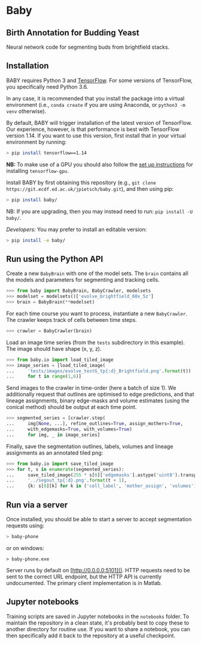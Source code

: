 # Baby

## Birth Annotation for Budding Yeast

Neural network code for segmenting buds from brightfield stacks.

## Installation

BABY requires Python 3 and [TensorFlow](https://www.tensorflow.org). For some
versions of TensorFlow, you specifically need Python 3.6.

In any case, it is recommended that you install the package into a virtual
environment (i.e., `conda create` if you are using Anaconda, or `python3 -m
venv` otherwise).

By default, BABY will trigger installation of the latest version of
TensorFlow. Our experience, however, is that performance is best with
TensorFlow version 1.14. If you want to use this version, first install that
in your virtual environment by running:

```bash
> pip install tensorflow==1.14
```

**NB:** To make use of a GPU you should also follow the [set up
instructions](https://www.tensorflow.org/install/gpu#windows_setup) for
installing `tensorflow-gpu`.

Install BABY by first obtaining this repository (e.g., `git clone
https://git.ecdf.ed.ac.uk/jpietsch/baby.git`), and then using pip:

```bash
> pip install baby/
```

NB: If you are upgrading, then you may instead need to run: `pip install -U
baby/`.

*Developers:* You may prefer to install an editable version:

```bash
> pip install -e baby/
```

## Run using the Python API

Create a new `BabyBrain` with one of the model sets. The `brain` contains
all the models and parameters for segmenting and tracking cells.

```python
>>> from baby import BabyBrain, BabyCrawler, modelsets
>>> modelset = modelsets()['evolve_brightfield_60x_5z']
>>> brain = BabyBrain(**modelset)
```

For each time course you want to process, instantiate a new `BabyCrawler`. The
crawler keeps track of cells between time steps.

```python
>>> crawler = BabyCrawler(brain)
```

Load an image time series (from the `tests` subdirectory in this example). The
image should have shape (x, y, z).

```python
>>> from baby.io import load_tiled_image
>>> image_series = [load_tiled_image(
...     'tests/images/evolve_testG_tp{:d}_Brightfield.png'.format(t))
...     for t in range(1,6)]
```

Send images to the crawler in time-order (here a batch of size 1). We 
additionally request that outlines are optimised to edge predictions, and that 
lineage assignments, binary edge-masks and volume estimates (using the conical
method) should be output at each time point.

```python
>>> segmented_series = [crawler.step(
...     img[None, ...], refine_outlines=True, assign_mothers=True,
...     with_edgemasks=True, with_volumes=True)
...     for img, _ in image_series]
```

Finally, save the segmentation outlines, labels, volumes and lineage assignments
as an annotated tiled png:

```python
>>> from baby.io import save_tiled_image
>>> for t, s in enumerate(segmented_series): 
...     save_tiled_image(255 * s[0]['edgemasks'].astype('uint8').transpose((1, 2, 0)), 
...     '../segout_tp{:d}.png'.format(t + 1), 
...     {k: s[0][k] for k in ('cell_label', 'mother_assign', 'volumes')})
```

## Run via a server

Once installed, you should be able to start a server to accept segmentation
requests using:

```bash
> baby-phone
```

or on windows:

```
> baby-phone.exe
```

Server runs by default on [http://0.0.0.0:5101](). HTTP requests need to be
sent to the correct URL endpoint, but the HTTP API is currently undocumented.
The primary client implementation is in Matlab.

## Jupyter notebooks

Training scripts are saved in Jupyter notebooks in the `notebooks` folder. To
maintain the repository in a clean state, it's probably best to copy these to
another directory for routine use. If you want to share a notebook, you can
then specifically add it back to the repository at a useful checkpoint.
